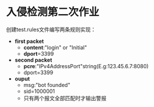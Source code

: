 # 入侵检测第二次作业

创建test.rules文件编写两条规则实现：

- **first packet**
  - **content**:"login"  or "Initial"
  - **dport**=3399
- **second packet**
  - **pcre**:"IPv4AddressPort"string(E.g:123.45.6.7:8080) 
  - dport=3399
- **ouput**
  - msg:"bot founded"
  - sid=1000001
  - 只有两个报文全部匹配时才输出警报

